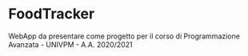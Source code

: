 # FoodTracker
WebApp da presentare come progetto per il corso di Programmazione Avanzata - UNIVPM - A.A. 2020/2021
